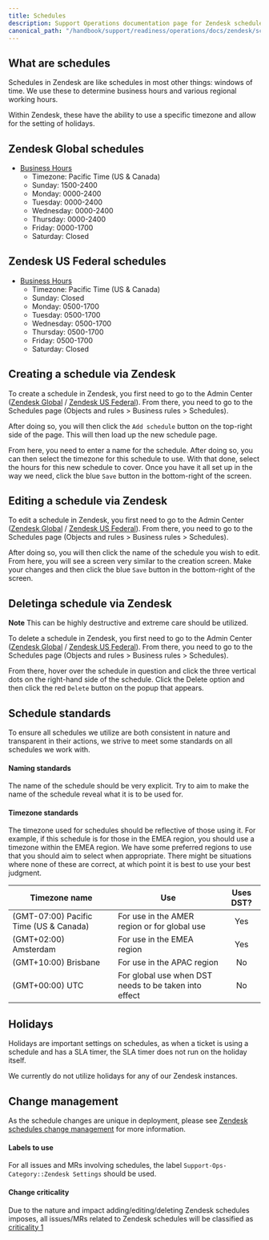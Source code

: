 ```yaml
---
title: Schedules
description: Support Operations documentation page for Zendesk schedules
canonical_path: "/handbook/support/readiness/operations/docs/zendesk/schedules"
---
```


## What are schedules

Schedules in Zendesk are like schedules in most other things: windows of time.
We use these to determine business hours and various regional working hours.

Within Zendesk, these have the ability to use a specific timezone and allow for
the setting of holidays.

## Zendesk Global schedules

- [Business Hours](https://gitlab.zendesk.com/agent/admin/schedules/91387)
  - Timezone: Pacific Time (US & Canada)
  - Sunday: 1500-2400
  - Monday: 0000-2400
  - Tuesday: 0000-2400
  - Wednesday: 0000-2400
  - Thursday: 0000-2400
  - Friday: 0000-1700
  - Saturday: Closed

## Zendesk US Federal schedules

- [Business Hours](https://gitlab-federal-support.zendesk.com/agent/admin/schedules/360000298411)
  - Timezone: Pacific Time (US & Canada)
  - Sunday: Closed
  - Monday: 0500-1700
  - Tuesday: 0500-1700
  - Wednesday: 0500-1700
  - Thursday: 0500-1700
  - Friday: 0500-1700
  - Saturday: Closed

## Creating a schedule via Zendesk

To create a schedule in Zendesk, you first need to go to the Admin Center
([Zendesk Global](https://gitlab.zendesk.com/admin/) /
[Zendesk US Federal](https://gitlab-federal-support.zendesk.com/admin/)). From
there, you need to go to the Schedules page (Objects and rules > Business rules
\> Schedules).

After doing so, you will then click the `Add schedule` button on the top-right
side of the page. This will then load up the new schedule page.

From here, you need to enter a name for the schedule. After doing so, you can
then select the timezone for this schedule to use. With that done, select the
hours for this new schedule to cover. Once you have it all set up in the way we
need, click the blue `Save` button in the bottom-right of the screen.

## Editing a schedule via Zendesk

To edit a schedule in Zendesk, you first need to go to the Admin Center
([Zendesk Global](https://gitlab.zendesk.com/admin/) /
[Zendesk US Federal](https://gitlab-federal-support.zendesk.com/admin/)). From
there, you need to go to the Schedules page (Objects and rules > Business rules
\> Schedules).

After doing so, you will then click the name of the schedule you wish to edit.
From here, you will see a screen very similar to the creation screen. Make your
changes and then click the blue `Save` button in the bottom-right of the screen.

## Deletinga schedule via Zendesk

**Note** This can be highly destructive and extreme care should be utilized.

To delete a schedule in Zendesk, you first need to go to the Admin Center
([Zendesk Global](https://gitlab.zendesk.com/admin/) /
[Zendesk US Federal](https://gitlab-federal-support.zendesk.com/admin/)). From
there, you need to go to the Schedules page (Objects and rules > Business rules
\> Schedules).

From there, hover over the schedule in question and click the three vertical
dots on the right-hand side of the schedule. Click the Delete option and then
click the red `Delete` button on the popup that appears.

## Schedule standards

To ensure all schedules we utilize are both consistent in nature and
transparent in their actions, we strive to meet some standards on all
schedules we work with.

#### Naming standards

The name of the schedule should be very explicit. Try to aim to make the name of
the schedule reveal what it is to be used for.

#### Timezone standards

The timezone used for schedules should be reflective of those using it. For
example, if this schedule is for those in the EMEA region, you should use a
timezone within the EMEA region. We have some preferred regions to use that you
should aim to select when appropriate. There might be situations where none of
these are correct, at which point it is best to use your best judgment.

| Timezone name                          | Use                                                   | Uses DST? |
|----------------------------------------|-------------------------------------------------------|:---------:|
| (GMT-07:00) Pacific Time (US & Canada) | For use in the AMER region or for global use          | Yes       |
| (GMT+02:00) Amsterdam                  | For use in the EMEA region                            | Yes       |
| (GMT+10:00) Brisbane                   | For use in the APAC region                            | No        |
| (GMT+00:00) UTC                        | For global use when DST needs to be taken into effect | No        |

## Holidays

Holidays are important settings on schedules, as when a ticket is using a
schedule and has a SLA timer, the SLA timer does not run on the holiday itself.

We currently do not utilize holidays for any of our Zendesk instances.

## Change management

As the schedule changes are unique in deployment, please see
[Zendesk schedules change management](/handbook/support/readiness/operations/docs/change_management#zendesk-schedules-change-management)
for more information.

#### Labels to use

For all issues and MRs involving schedules, the label
`Support-Ops-Category::Zendesk Settings` should be used.

#### Change criticality

Due to the nature and impact adding/editing/deleting Zendesk schedules imposes,
all issues/MRs related to Zendesk schedules will be classified as
[criticality 1](/handbook/support/readiness/operations/docs/change_criticalities#criticality-1)
